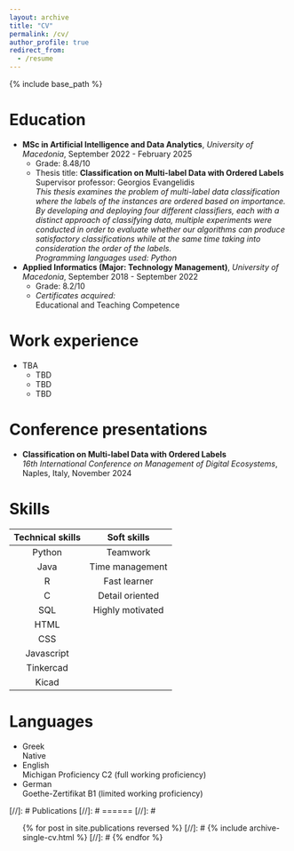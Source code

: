 ```yaml
---
layout: archive
title: "CV"
permalink: /cv/
author_profile: true
redirect_from:
  - /resume
---
```


{% include base_path %}

Education
======
* **MSc in Artificial Intelligence and Data Analytics**, *University of Macedonia*, September 2022 - February 2025
  * Grade: 8.48/10
  * Thesis title: **Classification on Multi-label Data with Ordered Labels**   
  Supervisor professor: Georgios Evangelidis   
  *This thesis examines the problem of multi-label data classification where the labels of the instances are ordered based on importance. By developing and deploying four different classifiers, each with a distinct approach of classifying data, multiple experiments were conducted in order to evaluate whether our algorithms can produce satisfactory classifications while at the same time taking into consideration the order of the labels.*   
  *Programming languages used: Python*
* **Applied Informatics (Major: Technology Management)**, *University of Macedonia*, September 2018 - September 2022
  * Grade: 8.2/10  
  * *Certificates acquired:*  
  Educational and Teaching Competence

Work experience
======
* TBA
  * TBD
  * TBD
  * TBD

Conference presentations
======
* **Classification on Multi-label Data with Ordered Labels**  
*16th International Conference on Management of Digital Ecosystems*, Naples, Italy, November 2024
  
Skills
======

| Technical skills  | Soft skills     |
| :----:        |  :----:    |
| Python      | Teamwork        |
| Java   | Time management        |
| R   | Fast learner        |
| C   | Detail oriented        |
| SQL   | Highly motivated        |
| HTML   |
| CSS   |
| Javascript   |
| Tinkercad   |
| Kicad   |


Languages
======
* Greek  
Native
* English  
Michigan Proficiency C2 (full working proficiency)
* German  
Goethe-Zertifikat B1 (limited working proficiency)

[//]: # Publications
[//]: # ======
[//]: #   <ul>{% for post in site.publications reversed %}
[//]: #     {% include archive-single-cv.html %}
[//]: #   {% endfor %}</ul>
  
